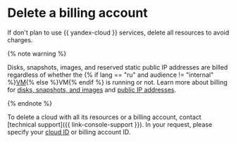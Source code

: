 # Delete a billing account

If don't plan to use {{ yandex-cloud }} services, delete all resources to avoid charges.

{% note warning %}

Disks, snapshots, images, and reserved static public IP addresses are billed regardless of whether the {% if lang == "ru" and audience != "internal" %}[VM](../../glossary/vm.md){% else %}VM{% endif %} is running or not. Learn more about billing for [disks, snapshots, and images](../../compute/pricing.md#disk) and [public IP addresses](../../vpc/pricing.md#prices-public-ip).

{% endnote %}

To delete a cloud with all its resources or a billing account, contact [technical support]({{ link-console-support }}). In your request, please specify your [cloud ID](../../resource-manager/operations/cloud/get-id.md) or billing account ID.
